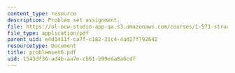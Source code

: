 ```yaml
---
content_type: resource
description: Problem set assignment.
file: https://ol-ocw-studio-app-qa.s3.amazonaws.com/courses/1-571-structural-analysis-and-control-spring-2004/1543df36ad4baa7ecb61b99eda8a6cdf_problemset6.pdf
file_type: application/pdf
parent_uid: e4d1411f-ca7f-c182-21c4-4ad27f792642
resourcetype: Document
title: problemset6.pdf
uid: 1543df36-ad4b-aa7e-cb61-b99eda8a6cdf
---
```

